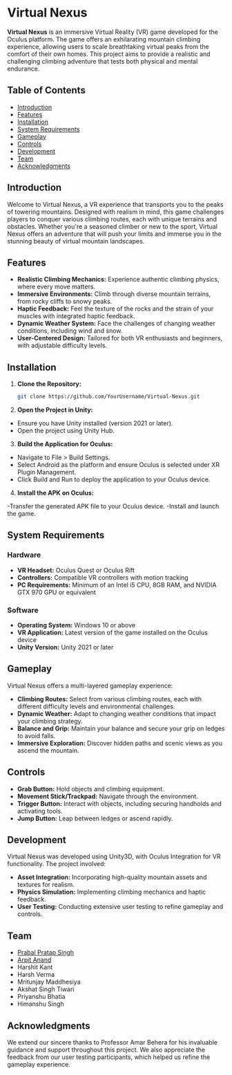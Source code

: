 # Virtual Nexus

**Virtual Nexus** is an immersive Virtual Reality (VR) game developed for the Oculus platform. The game offers an exhilarating mountain climbing experience, allowing users to scale breathtaking virtual peaks from the comfort of their own homes. This project aims to provide a realistic and challenging climbing adventure that tests both physical and mental endurance.

## Table of Contents

- [Introduction](#introduction)
- [Features](#features)
- [Installation](#installation)
- [System Requirements](#system-requirements)
- [Gameplay](#gameplay)
- [Controls](#controls)
- [Development](#development)
- [Team](#team)
- [Acknowledgments](#acknowledgments)

## Introduction

Welcome to Virtual Nexus, a VR experience that transports you to the peaks of towering mountains. Designed with realism in mind, this game challenges players to conquer various climbing routes, each with unique terrains and obstacles. Whether you're a seasoned climber or new to the sport, Virtual Nexus offers an adventure that will push your limits and immerse you in the stunning beauty of virtual mountain landscapes.

## Features

- **Realistic Climbing Mechanics:** Experience authentic climbing physics, where every move matters.
- **Immersive Environments:** Climb through diverse mountain terrains, from rocky cliffs to snowy peaks.
- **Haptic Feedback:** Feel the texture of the rocks and the strain of your muscles with integrated haptic feedback.
- **Dynamic Weather System:** Face the challenges of changing weather conditions, including wind and snow.
- **User-Centered Design:** Tailored for both VR enthusiasts and beginners, with adjustable difficulty levels.

## Installation

1. **Clone the Repository:**
   ```bash
   git clone https://github.com/YourUsername/Virtual-Nexus.git
2. **Open the Project in Unity:**

- Ensure you have Unity installed (version 2021 or later).
- Open the project using Unity Hub.

3. **Build the Application for Oculus:**

- Navigate to File > Build Settings.
- Select Android as the platform and ensure Oculus is selected under XR Plugin Management.
- Click Build and Run to deploy the application to your Oculus device.

4. **Install the APK on Oculus:**

-Transfer the generated APK file to your Oculus device.
-Install and launch the game.

## System Requirements

### Hardware
- **VR Headset:** Oculus Quest or Oculus Rift
- **Controllers:** Compatible VR controllers with motion tracking
- **PC Requirements:** Minimum of an Intel i5 CPU, 8GB RAM, and NVIDIA GTX 970 GPU or equivalent

### Software
- **Operating System:** Windows 10 or above
- **VR Application:** Latest version of the game installed on the Oculus device
- **Unity Version:** Unity 2021 or later

## Gameplay
Virtual Nexus offers a multi-layered gameplay experience:

- **Climbing Routes:** Select from various climbing routes, each with different difficulty levels and environmental challenges.
- **Dynamic Weather:** Adapt to changing weather conditions that impact your climbing strategy.
- **Balance and Grip:** Maintain your balance and secure your grip on ledges to avoid falls.
- **Immersive Exploration:** Discover hidden paths and scenic views as you ascend the mountain.

## Controls
- **Grab Button:** Hold objects and climbing equipment.
- **Movement Stick/Trackpad:** Navigate through the environment.
- **Trigger Button:** Interact with objects, including securing handholds and activating tools.
- **Jump Button:** Leap between ledges or ascend rapidly.

## Development
Virtual Nexus was developed using Unity3D, with Oculus Integration for VR functionality. The project involved:

- **Asset Integration:** Incorporating high-quality mountain assets and textures for realism.
- **Physics Simulation:** Implementing climbing mechanics and haptic feedback.
- **User Testing:** Conducting extensive user testing to refine gameplay and controls.

## Team
- [Prabal Pratap Singh](https://github.com/ppsingh21)
- [Arpit Anand](https://github.com/ARPITANANDIITK)
- Harshit Kant
- Harsh Verma
- Mritunjay Maddhesiya
- Akshat Singh Tiwari
- Priyanshu Bhatia
- Himanshu Singh
## Acknowledgments
We extend our sincere thanks to Professor Amar Behera for his invaluable guidance and support throughout this project. We also appreciate the feedback from our user testing participants, which helped us refine the gameplay experience.
